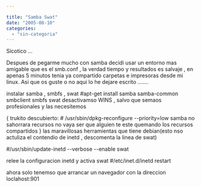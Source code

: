 ```yaml
---

title: "Samba Swat"
date: "2005-08-10"
categories: 
  - "sin-categoria"
---
```


Sicotico ...

Despues de pegarme mucho con samba decidi usar un entorno mas amigable que es el smb.conf , la verdad tiempo y resultados es salvaje , en apenas 5 minutos tenia ya compartido carpetas e impresoras desde mi linux. Asi que os guste o no aqui lo he dejare escrito .......

instalar samba , smbfs , swat #apt-get install samba samba-common smbclient smbfs swat desactivamso WINS , salvo que semaos profesionales y las necesitemos

{ trukito descubierto: # /usr/sbin/dpkg-reconfigure --priority=low samba no sahorrara recursos no vaya ser que alguien te este quemando los recursos compartidos } las maravillosas herramientas que tiene debian(esto nso actuliza el contendio de inetd , descomenta la linea de swat)

#/usr/sbin/update-inetd --verbose --enable swat

relee la configuracion inetd y activa swat #/etc/inet.d/inetd restart

ahora solo tenemso que arrancar un navegador con la direccion loclahost:901
